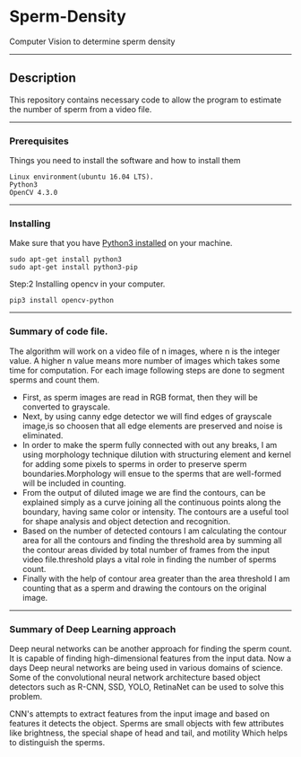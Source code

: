 # Sperm-Density
Computer Vision to determine sperm density
___
## Description
This repository contains necessary code to allow the program to estimate the number of sperm from a video file.
___
### Prerequisites

Things you need to install the software and how to install them


```
Linux environment(ubuntu 16.04 LTS).
Python3
OpenCV 4.3.0 

```
___
### Installing

Make sure that you have [Python3 installed](https://realpython.com/installing-python/) on your machine.

```
sudo apt-get install python3
sudo apt-get install python3-pip
```
Step:2 Installing opencv in your computer.

```
pip3 install opencv-python
```
___
### Summary of code file.

The algorithm will work on a video file of n images, where n is the integer value. A higher n value means more number of images which takes some time for computation. For each image following steps are done to segment sperms and count them.

- First, as sperm images are read in RGB format, then they will be converted to grayscale.
- Next, by using canny edge detector we will find edges of grayscale image,is so choosen that all edge elements are preserved and noise is eliminated.
- In order to make the sperm fully connected with out any breaks, I am using morphology technique dilution with structuring element and kernel for adding some pixels to sperms in order to preserve sperm boundaries.Morphology will ensue to the sperms that are  well-formed will be included in counting.
- From the output of diluted image we are find the contours, can be explained simply as a curve joining all the continuous points along the boundary, having same color or intensity. The contours are a useful tool for shape analysis and object detection and recognition.
- Based on the number of detected contours I am calculating the contour area for all the contours and finding the threshold area by summing all the contour areas divided by total number of frames from the input video file.threshold plays a vital role in finding the number of sperms count.
- Finally with the help of contour area greater than the area threshold I am counting that as a sperm and drawing the contours on the original image.

___

### Summary of Deep Learning approach

Deep neural networks can be another approach for finding the sperm count. It is capable of finding high-dimensional features from the input data. Now a days Deep neural networks are being used in various domains of science. Some of the convolutional neural network architecture based object detectors such as R-CNN, SSD, YOLO, RetinaNet can be used to solve this problem.

CNN's attempts to extract features from the input image and based on features it detects the object. Sperms are small objects with few attributes like brightness, the special shape of head and tail, and motility Which helps to distinguish the sperms. 




